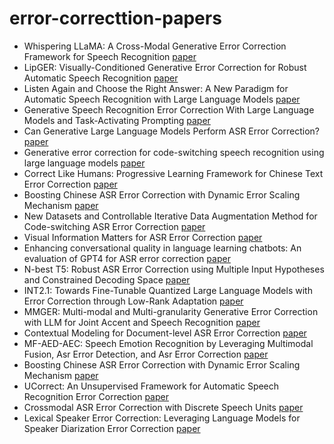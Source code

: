 # error-correcttion-papers
- Whispering LLaMA: A Cross-Modal Generative Error Correction Framework for Speech Recognition [paper](https://arxiv.org/pdf/2310.06434v2)
- LipGER: Visually-Conditioned Generative Error Correction for Robust Automatic Speech Recognition [paper](https://arxiv.org/pdf/2406.04432v1)
- Listen Again and Choose the Right Answer: A New Paradigm for Automatic Speech Recognition with Large Language Models [paper](https://arxiv.org/pdf/2405.10025)
- Generative Speech Recognition Error Correction With Large Language Models and Task-Activating Prompting [paper](https://ieeexplore.ieee.org/stamp/stamp.jsp?tp=&arnumber=10389673&tag=1)
- Can Generative Large Language Models Perform ASR Error Correction? [paper](https://arxiv.org/pdf/2307.04172)
- Generative error correction for code-switching speech recognition using large language models [paper](https://arxiv.org/pdf/2310.13013)
- Correct Like Humans: Progressive Learning Framework for Chinese Text Error Correction [paper](https://arxiv.org/pdf/2306.17447)
- Boosting Chinese ASR Error Correction with Dynamic Error Scaling Mechanism [paper](https://arxiv.org/pdf/2308.03423)
- New Datasets and Controllable Iterative Data Augmentation Method for Code-switching ASR Error Correction [paper](https://aclanthology.org/2023.findings-emnlp.543.pdf)
- Visual Information Matters for ASR Error Correction [paper](https://ieeexplore.ieee.org/stamp/stamp.jsp?tp=&arnumber=10095539)
- Enhancing conversational quality in language learning chatbots: An evaluation of GPT4 for ASR error correction [paper](https://arxiv.org/pdf/2307.09744)
- N-best T5: Robust ASR Error Correction using Multiple Input Hypotheses and Constrained Decoding Space [paper](https://arxiv.org/pdf/2303.00456)
- INT2.1: Towards Fine-Tunable Quantized Large Language Models with Error Correction through Low-Rank Adaptation [paper](https://arxiv.org/pdf/2306.08162)
- MMGER: Multi-modal and Multi-granularity Generative Error Correction with LLM for Joint Accent and Speech Recognition [paper](https://arxiv.org/pdf/2405.03152)
- Contextual Modeling for Document-level ASR Error Correction [paper](https://aclanthology.org/2024.lrec-main.341.pdf)
- MF-AED-AEC: Speech Emotion Recognition by Leveraging Multimodal Fusion, Asr Error Detection, and Asr Error Correction [paper](https://arxiv.org/pdf/2401.13260)
- Boosting Chinese ASR Error Correction with Dynamic Error Scaling Mechanism [paper](https://www.isca-archive.org/interspeech_2023/fan23b_interspeech.pdf)
- UCorrect: An Unsupervised Framework for Automatic Speech Recognition Error Correction [paper](https://arxiv.org/pdf/2401.05689)
- Crossmodal ASR Error Correction with Discrete Speech Units [paper](https://arxiv.org/pdf/2405.16677)
- Lexical Speaker Error Correction: Leveraging Language Models for Speaker Diarization Error Correction [paper](https://arxiv.org/abs/2306.09313)

